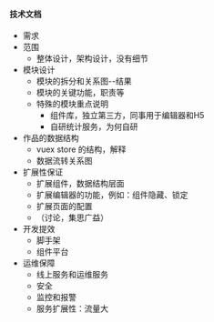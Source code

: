 #### 技术文档

- 需求
- 范围
  - 整体设计，架构设计，没有细节
- 模块设计
  - 模块的拆分和关系图--结果
  - 模块的关键功能，职责等
  - 特殊的模块重点说明
    - 组件库，独立第三方，同事用于编辑器和H5
    - 自研统计服务，为何自研
- 作品的数据结构
  - vuex store 的结构，解释
  - 数据流转关系图
- 扩展性保证
  - 扩展组件，数据结构层面
  - 扩展编辑器的功能，例如：组件隐藏、锁定
  - 扩展页面的配置
  - （讨论，集思广益）
- 开发提效
  - 脚手架
  - 组件平台
- 运维保障
  - 线上服务和运维服务
  - 安全
  - 监控和报警
  - 服务扩展性：流量大